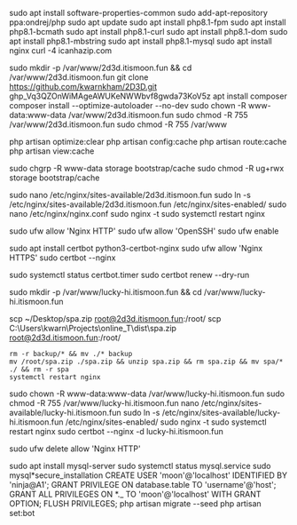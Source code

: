 sudo apt install software-properties-common
sudo add-apt-repository ppa:ondrej/php
sudo apt update
sudo apt install php8.1-fpm
sudo apt install php8.1-bcmath
sudo apt install php8.1-curl
sudo apt install php8.1-dom
sudo apt install php8.1-mbstring
sudo apt install php8.1-mysql
sudo apt install nginx
curl -4 icanhazip.com

sudo mkdir -p /var/www/2d3d.itismoon.fun && cd /var/www/2d3d.itismoon.fun
git clone https://github.com/kwarnkham/2D3D.git
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
apt install composer
composer install --optimize-autoloader --no-dev
sudo chown -R www-data:www-data /var/www/2d3d.itismoon.fun
sudo chmod -R 755 /var/www/2d3d.itismoon.fun
sudo chmod -R 755 /var/www

php artisan optimize:clear
php artisan config:cache
php artisan route:cache
php artisan view:cache

sudo chgrp -R www-data storage bootstrap/cache
sudo chmod -R ug+rwx storage bootstrap/cache

sudo nano /etc/nginx/sites-available/2d3d.itismoon.fun
sudo ln -s /etc/nginx/sites-available/2d3d.itismoon.fun /etc/nginx/sites-enabled/
sudo nano /etc/nginx/nginx.conf
sudo nginx -t
sudo systemctl restart nginx

sudo ufw allow 'Nginx HTTP'
sudo ufw allow 'OpenSSH'
sudo ufw enable

sudo apt install certbot python3-certbot-nginx
sudo ufw allow 'Nginx HTTPS'
sudo certbot --nginx

sudo systemctl status certbot.timer
sudo certbot renew --dry-run

sudo mkdir -p /var/www/lucky-hi.itismoon.fun && cd /var/www/lucky-hi.itismoon.fun

scp ~/Desktop/spa.zip root@2d3d.itismoon.fun:/root/
scp C:\Users\kwarn\Projects\online_T\dist\spa.zip root@2d3d.itismoon.fun:/root/

```
rm -r backup/* && mv ./* backup
mv /root/spa.zip ./spa.zip && unzip spa.zip && rm spa.zip && mv spa/* ./ && rm -r spa
systemctl restart nginx
```

sudo chown -R www-data:www-data /var/www/lucky-hi.itismoon.fun
sudo chmod -R 755 /var/www/lucky-hi.itismoon.fun
nano /etc/nginx/sites-available/lucky-hi.itismoon.fun
sudo ln -s /etc/nginx/sites-available/lucky-hi.itismoon.fun /etc/nginx/sites-enabled/
sudo nginx -t
sudo systemctl restart nginx
sudo certbot --nginx -d lucky-hi.itismoon.fun

sudo ufw delete allow 'Nginx HTTP'

sudo apt install mysql-server
sudo systemctl status mysql.service
sudo mysql*secure_installation
CREATE USER 'moon'@'localhost' IDENTIFIED BY 'ninja@A1';
GRANT PRIVILEGE ON database.table TO 'username'@'host';
GRANT ALL PRIVILEGES ON *.\_ TO 'moon'@'localhost' WITH GRANT OPTION;
FLUSH PRIVILEGES;
php artisan migrate --seed
php artisan set:bot
